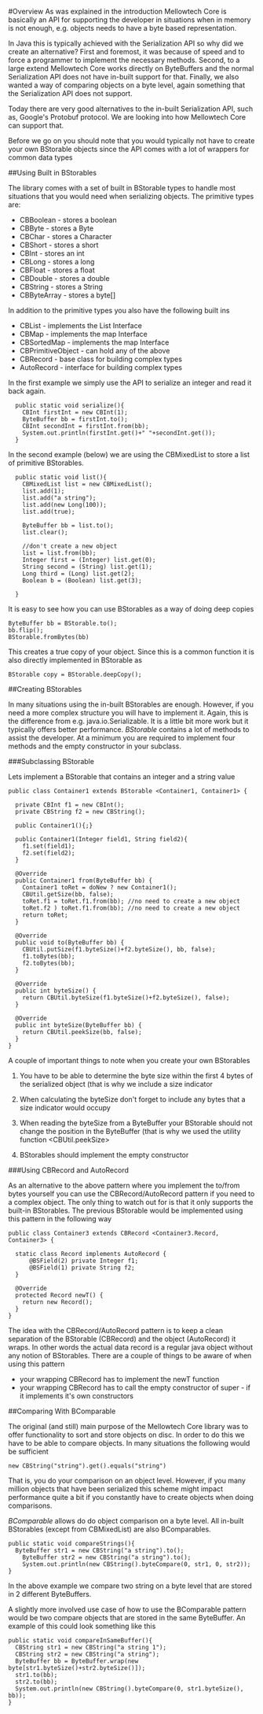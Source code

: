 #Overview
As was explained in the introduction Mellowtech Core is basically an API
for supporting the developer in situations when in memory is not enough,
e.g. objects needs to have a byte based representation.

In Java this is typically achieved with the Serialization API so why did we
create an alternative? First and foremost, it was because of speed and to
force a programmer to implement the necessary methods. Second, to a large
extend Mellowtech Core works directly on ByteBuffers and the normal
Serialization API does not have in-built support for that. Finally, we also
wanted a way of comparing objects on a byte level, again something that the
Serialization API does not support.

Today there are very good alternatives to the in-built Serialization API, such as,
Google's Protobuf protocol. We are looking into how Mellowtech Core can support
that.

Before we go on you should note that you would typically not have to create your
own BStorable objects since the API comes with a lot of wrappers for common data types


##Using Built in BStorables

The library comes with a set of built in BStorable types to handle most
situations that you would need when serializing objects. The primitive types are:

* CBBoolean - stores a boolean
* CBByte - stores a Byte
* CBChar - stores a Character
* CBShort - stores a short
* CBInt - stores an int
* CBLong - stores a long
* CBFloat - stores a float
* CBDouble - stores a double
* CBString - stores a String
* CBByteArray - stores a byte[]

In addition to the primitive types you also have the following built ins

* CBList - implements the List Interface
* CBMap - implements the map Interface
* CBSortedMap - implements the map Interface
* CBPrimitiveObject - can hold any of the above
* CBRecord - base class for building complex types
* AutoRecord - interface for building complex types

In the first example we simply use the API to serialize an integer and read it back again.

```
  public static void serialize(){
    CBInt firstInt = new CBInt(1);
    ByteBuffer bb = firstInt.to();
    CBInt secondInt = firstInt.from(bb);
    System.out.println(firstInt.get()+" "+secondInt.get());
  }
```

In the second example (below) we are using the CBMixedList to store a list of primitive BStorables.

```
  public static void list(){
    CBMixedList list = new CBMixedList();
    list.add(1);
    list.add("a string");
    list.add(new Long(100));
    list.add(true);

    ByteBuffer bb = list.to();
    list.clear();

    //don't create a new object
    list = list.from(bb);
    Integer first = (Integer) list.get(0);
    String second = (String) list.get(1);
    Long third = (Long) list.get(2);
    Boolean b = (Boolean) list.get(3);

  }
```

It is easy to see how you can use BStorables as a way of doing deep copies

```
ByteBuffer bb = BStorable.to();
bb.flip();
BStorable.fromBytes(bb)
```

This creates a true copy of your object. Since this is a common function it is also directly implemented in BStorable as

```
BStorable copy = BStorable.deepCopy();
```


##Creating BStorables

In many situations using the in-built BStorables are enough. However, if
you need a more complex structure you will have to implement it. Again,
this is the difference from e.g. java.io.Serializable. It is a little
bit more work but it typically offers better performance. _BStorable_
contains a lot of methods to assist the developer. At a minimum you are
required to implement four methods and the empty constructor in your subclass.

###Subclassing BStorable

Lets implement a BStorable that contains an integer and a string value

```
public class Container1 extends BStorable <Container1, Container1> {

  private CBInt f1 = new CBInt();
  private CBString f2 = new CBString();

  public Container1(){;}

  public Container1(Integer field1, String field2){
    f1.set(field1);
    f2.set(field2);
  }

  @Override
  public Container1 from(ByteBuffer bb) {
    Container1 toRet = doNew ? new Container1();
    CBUtil.getSize(bb, false);
    toRet.f1 = toRet.f1.from(bb); //no need to create a new object
    toRet.f2 ) toRet.f1.from(bb); //no need to create a new object
    return toRet;
  }

  @Override
  public void to(ByteBuffer bb) {
    CBUtil.putSize(f1.byteSize()+f2.byteSize(), bb, false);
    f1.toBytes(bb);
    f2.toBytes(bb);
  }

  @Override
  public int byteSize() {
    return CBUtil.byteSize(f1.byteSize()+f2.byteSize(), false);
  }

  @Override
  public int byteSize(ByteBuffer bb) {
    return CBUtil.peekSize(bb, false);
  }
}
```

A couple of important things to note when you create your own BStorables

1. 	You have to be able to determine the byte size within the first 4 bytes of
	the serialized object (that is why we include a size indicator

1.	When calculating the byteSize don't forget to include any bytes that
	a size indicator would occupy

1.	When reading the byteSize from a ByteBuffer your BStorable should
	not change the position in the ByteBuffer (that is why we used the utility
	function <CBUtil.peekSize>

1.	BStorables should implement the empty constructor


###Using CBRecord and AutoRecord

As an alternative to the above pattern where you implement the to/from bytes yourself
you can use the CBRecord/AutoRecord pattern if you need to a complex object. The only thing to watch
out for is that it only supports the built-in BStorables. The previous BStorable would
be implemented using this pattern in the following way

```
public class Container3 extends CBRecord <Container3.Record, Container3> {

  static class Record implements AutoRecord {
	  @BSField(2) private Integer f1;
	  @BSField(1) private String f2;
  }

  @Override
  protected Record newT() {
	return new Record();
  }
}
```

The idea with the CBRecord/AutoRecord pattern is to keep a clean separation of the BStorable
(CBRecord) and the object (AutoRecord) it wraps. In other words the actual data record is a regular
java object without any notion of BStorables. There are a couple of things to be aware of when using this pattern

* your wrapping CBRecord has to implement the newT function
* your wrapping CBRecord has to call the empty constructor of super - if it implements it's own constructors

##Comparing With BComparable

The original (and still) main purpose of the Mellowtech Core library
was to offer functionality to sort and store objects on disc. In order
to do this we have to be able to compare objects. In many situations
the following would be sufficient

```
new CBString("string").get().equals("string")
```

That is, you do your comparison on an object level. However, if you many
million objects that have been serialized this scheme might impact
performance quite a bit if you constantly have to create objects when
doing comparisons.

_BComparable_ allows do do object comparison on a byte level. All in-built
BStorables (except from CBMixedList) are also BComparables.

```
public static void compareStrings(){
  ByteBuffer str1 = new CBString("a string").to();
	ByteBuffer str2 = new CBString("a string").to();
	System.out.println(new CBString().byteCompare(0, str1, 0, str2));
}
```

In the above example we compare two string on a byte level that are stored in 2 different ByteBuffers.

A slightly more involved use case of how to use the BComparable pattern would be two compare
objects that are stored in the same ByteBuffer. An example of this could look something like this

```
public static void compareInSameBuffer(){
  CBString str1 = new CBString("a string 1");
  CBString str2 = new CBString("a string");
  ByteBuffer bb = ByteBuffer.wrap(new byte[str1.byteSize()+str2.byteSize()]);
  str1.to(bb);
  str2.to(bb);
  System.out.println(new CBString().byteCompare(0, str1.byteSize(), bb));
}
```

